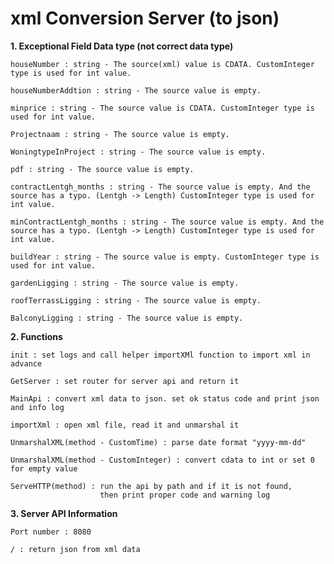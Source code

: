 # xml Conversion Server (to json)

**1. Exceptional Field Data type (not correct data type)**

    houseNumber : string - The source(xml) value is CDATA. CustomInteger type is used for int value.

    houseNumberAddtion : string - The source value is empty.

    minprice : string - The source value is CDATA. CustomInteger type is used for int value.
    
    Projectnaam : string - The source value is empty.
    
    WoningtypeInProject : string - The source value is empty.
    
    pdf : string - The source value is empty.
    
    contractLentgh_months : string - The source value is empty. And the source has a typo. (Lentgh -> Length) CustomInteger type is used for int value.
    
    minContractLentgh_months : string - The source value is empty. And the source has a typo. (Lentgh -> Length) CustomInteger type is used for int value.
    
    buildYear : string - The source value is empty. CustomInteger type is used for int value.
    
    gardenLigging : string - The source value is empty.
    
    roofTerrassLigging : string - The source value is empty.
    
    BalconyLigging : string - The source value is empty.
    
**2. Functions**

    init : set logs and call helper importXMl function to import xml in advance
    
    GetServer : set router for server api and return it
    
    MainApi : convert xml data to json. set ok status code and print json and info log
              
    importXml : open xml file, read it and unmarshal it
    
    UnmarshalXML(method - CustomTime) : parse date format "yyyy-mm-dd"
    
    UnmarshalXML(method - CustomInteger) : convert cdata to int or set 0 for empty value

    ServeHTTP(method) : run the api by path and if it is not found, 
                        then print proper code and warning log
    
    
**3. Server API Information**

    Port number : 8080	

    / : return json from xml data


